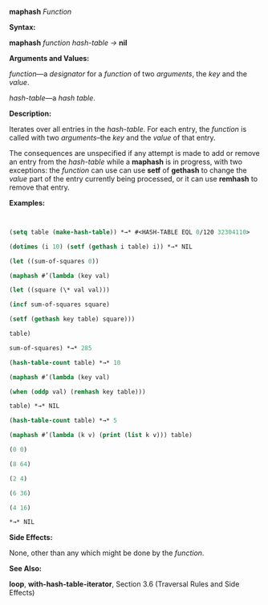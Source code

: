 **maphash** *Function* 



**Syntax:** 



**maphash** *function hash-table →* **nil** 



**Arguments and Values:** 



*function*—a *designator* for a *function* of two *arguments*, the *key* and the *value*. 



*hash-table*—a *hash table*. 



**Description:** 



Iterates over all entries in the *hash-table*. For each entry, the *function* is called with two *arguments*–the *key* and the *value* of that entry. 



The consequences are unspecified if any attempt is made to add or remove an entry from the *hash-table* while a **maphash** is in progress, with two exceptions: the *function* can use can use **setf** of **gethash** to change the *value* part of the entry currently being processed, or it can use **remhash** to remove that entry. 



**Examples:**
```lisp
 

(setq table (make-hash-table)) *→* #<HASH-TABLE EQL 0/120 32304110> 

(dotimes (i 10) (setf (gethash i table) i)) *→* NIL 

(let ((sum-of-squares 0)) 

(maphash #’(lambda (key val) 

(let ((square (\* val val))) 

(incf sum-of-squares square) 

(setf (gethash key table) square))) 

table) 

sum-of-squares) *→* 285 

(hash-table-count table) *→* 10 

(maphash #’(lambda (key val) 

(when (oddp val) (remhash key table))) 

table) *→* NIL 

(hash-table-count table) *→* 5 

(maphash #’(lambda (k v) (print (list k v))) table) 

(0 0) 

(8 64) 

(2 4) 

(6 36) 

(4 16) 

*→* NIL 


```
**Side Effects:** 



None, other than any which might be done by the *function*. 







 



 



**See Also:** 



**loop**, **with-hash-table-iterator**, Section 3.6 (Traversal Rules and Side Effects) 



